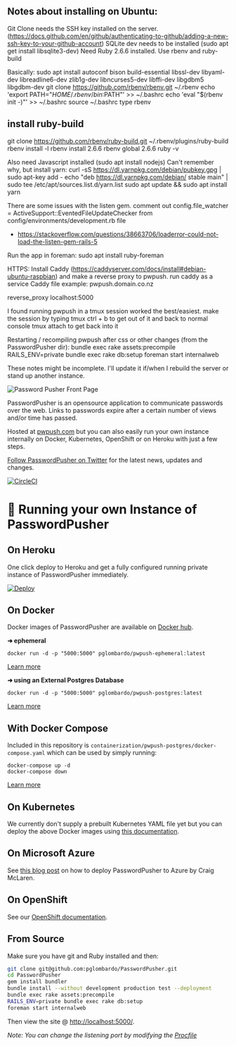 ## Notes about installing on Ubuntu:
Git Clone needs the SSH key installed on the server. (https://docs.github.com/en/github/authenticating-to-github/adding-a-new-ssh-key-to-your-github-account)
SQLite dev needs to be installed (sudo apt get install libsqlite3-dev)
Need Ruby 2.6.6 installed. Use rbenv and ruby-build

Basically: 
sudo apt install autoconf bison build-essential libssl-dev libyaml-dev libreadline6-dev zlib1g-dev libncurses5-dev libffi-dev libgdbm5 libgdbm-dev
git clone https://github.com/rbenv/rbenv.git ~/.rbenv
echo 'export PATH="$HOME/.rbenv/bin:$PATH"' >> ~/.bashrc
echo 'eval "$(rbenv init -)"' >> ~/.bashrc
source ~/.bashrc
type rbenv
        
## install ruby-build
git clone https://github.com/rbenv/ruby-build.git ~/.rbenv/plugins/ruby-build
rbenv install -l
rbenv install 2.6.6
rbenv global 2.6.6
ruby -v

Also need Javascript installed (sudo apt install nodejs)
Can't remember why, but install yarn:
    curl -sS https://dl.yarnpkg.com/debian/pubkey.gpg | sudo apt-key add -
    echo "deb https://dl.yarnpkg.com/debian/ stable main" | sudo tee /etc/apt/sources.list.d/yarn.list
    sudo apt update && sudo apt install yarn

There are some issues with the listen gem. comment out config.file_watcher = ActiveSupport::EventedFileUpdateChecker from config/environments/development.rb file
- https://stackoverflow.com/questions/38663706/loaderror-could-not-load-the-listen-gem-rails-5

Run the app in foreman:
sudo apt install ruby-foreman

HTTPS:
Install Caddy (https://caddyserver.com/docs/install#debian-ubuntu-raspbian) and make a reverse proxy to pwpush. run caddy as a service
Caddy file example: 
pwpush.domain.co.nz

reverse_proxy localhost:5000

I found running pwpush in a tmux session worked the best/easiest. 
    make the session by typing tmux
    ctrl + b to get out of it and back to normal console
    tmux attach to get back into it
    
Restarting / recompiling pwpush after css or other changes (from the PasswordPusher dir):
    bundle exec rake assets:precompile
    RAILS_ENV=private bundle exec rake db:setup
    foreman start internalweb

These notes might be incomplete. I'll update it if/when I rebuild the server or stand up another instance. 



![Password Pusher Front Page](https://s3-eu-west-1.amazonaws.com/pwpush/pwpush_logo_2014.png)

PasswordPusher is an opensource application to communicate passwords over the web. Links to passwords expire after a certain number of views and/or time has passed. 

Hosted at [pwpush.com](https://pwpush.com) but you can also easily run your own instance internally on Docker, Kubernetes, OpenShift or on Heroku with just a few steps.

[Follow PasswordPusher on Twitter](https://twitter.com/pwpush) for the latest news, updates and changes.

[![CircleCI](https://circleci.com/gh/pglombardo/PasswordPusher/tree/master.svg?style=svg)](https://circleci.com/gh/pglombardo/PasswordPusher/tree/master)

# 💾 Running your own Instance of PasswordPusher


## On Heroku

One click deploy to Heroku and get a fully configured running private instance of PasswordPusher immediately.

[![Deploy](https://www.herokucdn.com/deploy/button.svg)](https://heroku.com/deploy?template=https://github.com/pglombardo/PasswordPusher)

## On Docker

Docker images of PasswordPusher are available on [Docker hub](https://hub.docker.com/u/pglombardo).

**➜ ephemeral**

    docker run -d -p "5000:5000" pglombardo/pwpush-ephemeral:latest

[Learn more](https://github.com/pglombardo/PasswordPusher/tree/master/containerization#pwpush-ephemeral)

**➜ using an External Postgres Database**

    docker run -d -p "5000:5000" pglombardo/pwpush-postgres:latest

[Learn more](https://github.com/pglombardo/PasswordPusher/tree/master/containerization#pwpush-postgres-external-database)

## With Docker Compose

Included in this repository is `containerization/pwpush-postgres/docker-compose.yaml` which can be used by simply running:

    docker-compose up -d
    docker-compose down

[Learn more](https://github.com/pglombardo/PasswordPusher/tree/master/containerization#pwpush-postgres)

## On Kubernetes

We currently don't supply a prebuilt Kubernetes YAML file yet but you can deploy the above Docker images using [this documentation](https://docs.docker.com/get-started/kube-deploy/).

## On Microsoft Azure

See [this blog post](https://tamethe.cloud/pwpush-host-your-own-using-azure-containers/) on how to deploy PasswordPusher to Azure by Craig McLaren.

## On OpenShift

See our [OpenShift documentation](https://github.com/pglombardo/PasswordPusher/tree/master/containerization#pwpush-openshift).

## From Source

Make sure you have git and Ruby installed and then:

```sh
git clone git@github.com:pglombardo/PasswordPusher.git
cd PasswordPusher
gem install bundler
bundle install --without development production test --deployment
bundle exec rake assets:precompile
RAILS_ENV=private bundle exec rake db:setup
foreman start internalweb
```

Then view the site @ [http://localhost:5000/](http://localhost:5000/).

_Note: You can change the listening port by modifying the
[Procfile](https://github.com/pglombardo/PasswordPusher/blob/master/Procfile#L2)_
